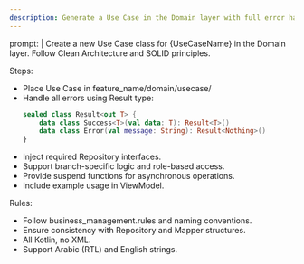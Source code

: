 ```yaml
---
description: Generate a Use Case in the Domain layer with full error handling and multi-branch support.
---
```


prompt: |
Create a new Use Case class for {UseCaseName} in the Domain layer.
Follow Clean Architecture and SOLID principles.

Steps:
- Place Use Case in feature_name/domain/usecase/
- Handle all errors using Result type:
  ```kotlin
  sealed class Result<out T> {
      data class Success<T>(val data: T): Result<T>()
      data class Error(val message: String): Result<Nothing>()
  }
  ```
- Inject required Repository interfaces.
- Support branch-specific logic and role-based access.
- Provide suspend functions for asynchronous operations.
- Include example usage in ViewModel.

Rules:
- Follow business_management.rules and naming conventions.
- Ensure consistency with Repository and Mapper structures.
- All Kotlin, no XML.
- Support Arabic (RTL) and English strings.
